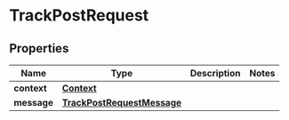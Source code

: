 

# TrackPostRequest


## Properties

| Name | Type | Description | Notes |
|------------ | ------------- | ------------- | -------------|
|**context** | [**Context**](Context.md) |  |  |
|**message** | [**TrackPostRequestMessage**](TrackPostRequestMessage.md) |  |  |



